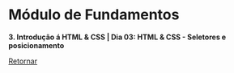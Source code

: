 # Módulo de Fundamentos

**3. Introdução á HTML & CSS | Dia 03: HTML & CSS - Seletores e posicionamento**

[Retornar](https://github.com/zstgar/TRYBE)
